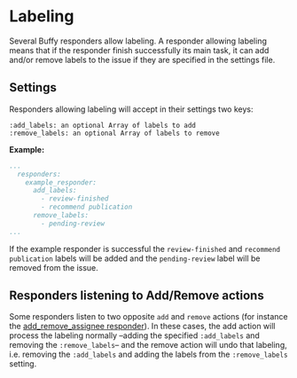 Labeling
========

Several Buffy responders allow labeling. A responder allowing labeling means that if the responder finish successfully its main task, it can add and/or remove labels to the issue if they are specified in the settings file.

## Settings

Responders allowing labeling will accept in their settings two keys:

```eval_rst
:add_labels: an optional Array of labels to add
:remove_labels: an optional Array of labels to remove
```

**Example:**
```yaml
...
  responders:
    example_responder:
      add_labels:
        - review-finished
        - recommend publication
      remove_labels:
        - pending-review
...
```
If the example responder is successful the `review-finished` and `recommend publication` labels will be added and the `pending-review` label will be removed from the issue.

## Responders listening to Add/Remove actions

Some responders listen to two opposite `add` and `remove` actions (for instance the [add_remove_assignee responder](./responders/add_remove_assignee)). In these cases, the add action will process the labeling normally –adding the specified `:add_labels` and removing the `:remove_labels`– and the remove action will undo that labeling, i.e. removing the `:add_labels` and adding the labels from the `:remove_labels` setting.
